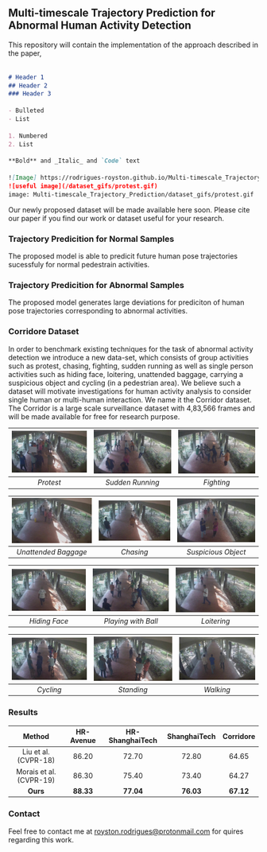 ## Multi-timescale Trajectory Prediction for Abnormal Human Activity Detection
This repository will contain the implementation of the approach described in the paper, 
```markdown

# Header 1
## Header 2
### Header 3

- Bulleted
- List

1. Numbered
2. List

**Bold** and _Italic_ and `Code` text

![Image] https://rodrigues-royston.github.io/Multi-timescale_Trajectory_Prediction/dataset_gifs/protest.gif 
![useful image](/dataset_gifs/protest.gif)
image: Multi-timescale_Trajectory_Prediction/dataset_gifs/protest.gif
```



Our newly proposed dataset will be made available here soon. Please cite our paper if you find our work or dataset useful for your research.

### Trajectory Predicition for Normal Samples
The proposed model is able to predicit future human pose trajectories sucessfuly for normal pedestrain activities. 

### Trajectory Predicition for Abnormal Samples
The proposed model generates large deviations for prediciton of human pose trajectories corresponding to abnormal activities. 


### Corridore Dataset
In order to benchmark existing techniques for the task of abnormal activity detection we introduce a new data-set, which consists of group activities such as protest, chasing, fighting, sudden running as well as single person activities such as hiding face, loitering, unattended baggage, carrying a suspicious object and cycling (in a pedestrian area). We believe such a
dataset will motivate investigations for human activity analysis to consider single human or multi-human interaction. We name it the Corridor dataset. The Corridor is a large scale surveillance dataset with 4,83,566 frames and will be made available for free for research purpose.



|![GitHub Logo](/iitb_imgs/small_protest.jpg) |![GitHub Logo](/iitb_imgs/small_running.jpg) |![GitHub Logo](/iitb_imgs/small_fighting.jpg) |
|:--:|:--:|:--:|
|*Protest*|*Sudden Running*|*Fighting*|

|![GitHub Logo](/iitb_imgs/small_unattended.jpg) |![GitHub Logo](/iitb_imgs/small_chasing.jpg) |![GitHub Logo](/iitb_imgs/small_suspicious.jpg) |
|:--:|:--:|:--:|
|*Unattended Baggage*|*Chasing*|*Suspicious Object*|

|![GitHub Logo](/iitb_imgs/small_hiding.jpg) |![GitHub Logo](/iitb_imgs/small_playing.jpg) |![GitHub Logo](/iitb_imgs/small_loitering.jpg) |
|:--:|:--:|:--:|
|*Hiding Face*|*Playing with Ball*|*Loitering*|

|![GitHub Logo](/iitb_imgs/small_cycling.jpg) |![GitHub Logo](/iitb_imgs/small_normal.jpg) |![GitHub Logo](/iitb_imgs/small_normal_2.jpg) |
|:--:|:--:|:--:|
|*Cycling*|*Standing*|*Walking*|

### Results

|Method|HR-Avenue|HR-ShanghaiTech|ShanghaiTech|Corridore|
|:--:|:--:|:--:|:--:|:--:|
|Liu et al. (CVPR-18)|86.20|72.70|72.80|64.65|
|Morais et al. (CVPR-19)|86.30|75.40|73.40|64.27|
|**Ours**|**88.33**|**77.04**|**76.03**|**67.12**|

### Contact

Feel free to contact me at royston.rodrigues@protonmail.com for quires regarding this work.
